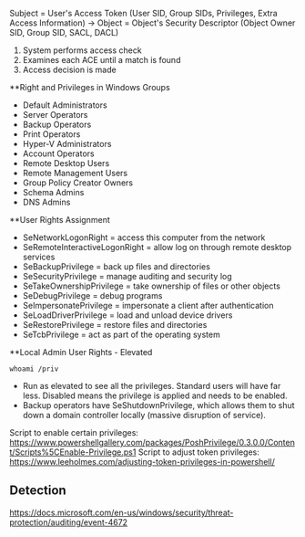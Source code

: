 Subject = User's Access Token (User SID, Group SIDs, Privileges, Extra Access Information) -> Object = Object's Security Descriptor (Object Owner SID, Group SID, SACL, DACL)
1. System performs access check
2. Examines each ACE until a match is found
3. Access decision is made

**Right and Privileges in Windows
Groups
- Default Administrators
- Server Operators
- Backup Operators
- Print Operators
- Hyper-V Administrators
- Account Operators
- Remote Desktop Users
- Remote Management Users
- Group Policy Creator Owners
- Schema Admins
- DNS Admins

**User Rights Assignment
- SeNetworkLogonRight = access this computer from the network
- SeRemoteInteractiveLogonRight = allow log on through remote desktop services
- SeBackupPrivilege = back up files and directories
- SeSecurityPrivilege = manage auditing and security log
- SeTakeOwnershipPrivilege = take ownership of files or other objects
- SeDebugPrivilege = debug programs
- SeImpersonatePrivilege = impersonate a client after authentication
- SeLoadDriverPrivilege = load and unload device drivers
- SeRestorePrivilege = restore files and directories
- SeTcbPrivilege = act as part of the operating system

**Local Admin User Rights - Elevated
```
whoami /priv
```
- Run as elevated to see all the privileges. Standard users will have far less. Disabled means the privilege is applied and needs to be enabled.
- Backup operators have SeShutdownPrivilege, which allows them to shut down a domain controller locally (massive disruption of service).

Script to enable certain privileges: https://www.powershellgallery.com/packages/PoshPrivilege/0.3.0.0/Content/Scripts%5CEnable-Privilege.ps1
Script to adjust token privileges: https://www.leeholmes.com/adjusting-token-privileges-in-powershell/

## Detection
https://docs.microsoft.com/en-us/windows/security/threat-protection/auditing/event-4672

